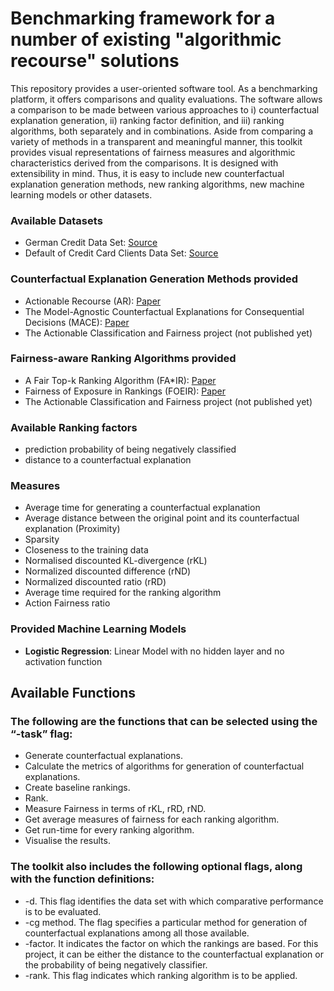 <meta name="robots" content="noindex">

# Benchmarking framework for a number of existing "algorithmic recourse" solutions 

This repository provides a user-oriented software tool. As a benchmarking platform, it offers comparisons and quality evaluations. The software allows a comparison to be made between various approaches to i) counterfactual explanation generation, ii) ranking factor definition, and iii) ranking algorithms, both separately and in combinations. Aside from comparing a variety of methods in a transparent and meaningful manner, this toolkit provides visual representations of fairness measures and algorithmic characteristics derived from the comparisons. It is designed with extensibility in mind. Thus, it is easy to include new counterfactual explanation generation methods, new ranking algorithms, new machine learning models or other datasets. 

### Available Datasets

- German Credit Data Set: [Source](https://archive.ics.uci.edu/ml/datasets/statlog+(german+credit+data))
- Default of Credit Card Clients Data Set: [Source](https://archive.ics.uci.edu/ml/datasets/default+of+credit+card+clients)

### Counterfactual Explanation Generation Methods provided

- Actionable Recourse (AR): [Paper](https://arxiv.org/pdf/1809.06514)
- The Model-Agnostic Counterfactual Explanations for Consequential Decisions (MACE): [Paper](https://arxiv.org/abs/1905.11190)
- The Actionable Classification and Fairness project (not published yet)

### Fairness-aware Ranking Algorithms provided

- A Fair Top-k Ranking Algorithm (FA*IR): [Paper](https://arxiv.org/pdf/1706.06368)
- Fairness of Exposure in Rankings (FOEIR): [Paper](https://arxiv.org/abs/1802.07281)
- The Actionable Classification and Fairness project (not published yet)

### Available Ranking factors

- prediction probability of being negatively classified
- distance to a counterfactual explanation 

### Measures

- Average time for generating a counterfactual explanation
- Average distance between the original point and its counterfactual explanation (Proximity) 
- Sparsity 
- Closeness to the training data
- Normalised discounted KL-divergence (rKL)
- Normalized discounted difference (rND)
- Normalized discounted ratio (rRD) 
- Average time required for the ranking algorithm
- Action Fairness ratio

### Provided Machine Learning Models

- **Logistic Regression**: Linear Model with no hidden layer and no activation function

## Available Functions

### The following are the functions that can be selected using the “-task” flag:

- Generate counterfactual explanations.
- Calculate the metrics of algorithms for generation of counterfactual explanations.
- Create baseline rankings.
- Rank.
- Measure Fairness in terms of rKL, rRD, rND.
- Get average measures of fairness for each ranking algorithm.
- Get run-time for every ranking algorithm.
- Visualise the results.

### The toolkit also includes the following optional flags, along with the function definitions:

- -d. This flag identifies the data set with which comparative performance is to be evaluated.
- -cg method. The flag specifies a particular method for generation of counterfactual explanations among all those available.
- -factor. It indicates the factor on which the rankings are based. For this project, it can be either the distance to the counterfactual explanation or the probability of being negatively classifier.
- -rank. This flag indicates which ranking algorithm is to be applied.

